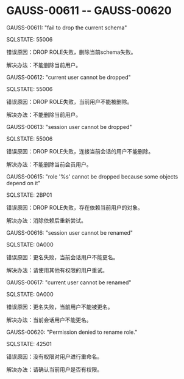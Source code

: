 # GAUSS-00611 -- GAUSS-00620

GAUSS-00611: "fail to drop the current schema"

SQLSTATE: 55006

错误原因：DROP ROLE失败，删除当前schema失败。

解决办法：不能删除当前用户。

GAUSS-00612: "current user cannot be dropped"

SQLSTATE: 55006

错误原因：DROP ROLE失败，当前用户不能被删除。

解决办法：不能删除当前用户。

GAUSS-00613: "session user cannot be dropped"

SQLSTATE: 55006

错误原因：DROP ROLE失败，连接当前会话的用户不能删除。

解决办法：不能删除当前会员用户。

GAUSS-00615: "role '%s' cannot be dropped because some objects depend on it"

SQLSTATE: 2BP01

错误原因：DROP ROLE失败，存在依赖当前用户的对象。

解决办法：消除依赖后重新尝试。

GAUSS-00616: "session user cannot be renamed"

SQLSTATE: 0A000

错误原因：更名失败，当前会话用户不能更名。

解决办法：请使用其他有权限的用户重试。

GAUSS-00617: "current user cannot be renamed"

SQLSTATE: 0A000

错误原因：更名失败，当前用户不能被更名。

解决办法：当前会话用户不能更名。

GAUSS-00620: "Permission denied to rename role."

SQLSTATE: 42501

错误原因：没有权限对用户进行重命名。

解决办法：请确认当前用户是否有权限。
